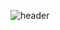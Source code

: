 


![header](https://capsule-render.vercel.app/api?type=wave&color=auto&height=100&section=header&text=JeHa%20Kim&fontSize=120)
